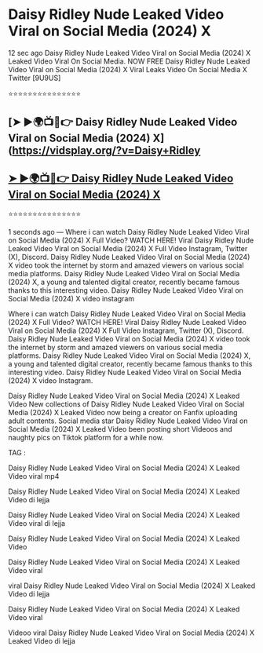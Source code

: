 ﻿# Daisy Ridley Nude Leaked Video Viral on Social Media (2024) X



12 sec ago Daisy Ridley Nude Leaked Video Viral on Social Media (2024) X Leaked Video Viral On Social Media. NOW FREE Daisy Ridley Nude Leaked Video Viral on Social Media (2024) X Viral Leaks Video On Social Media X Twitter [9U9US]

⭐⭐⭐⭐⭐⭐⭐⭐⭐⭐⭐⭐⭐⭐⭐

## [➤ ►🌍📺📱👉 Daisy Ridley Nude Leaked Video Viral on Social Media (2024) X](https://vidsplay.org/?v=Daisy+Ridley

## [➤ ►🌍📺📱👉 Daisy Ridley Nude Leaked Video Viral on Social Media (2024) X](https://vidsplay.org/?v=Daisy+Ridley)


⭐⭐⭐⭐⭐⭐⭐⭐⭐⭐⭐⭐⭐⭐⭐



1 seconds ago — Where i can watch Daisy Ridley Nude Leaked Video Viral on Social Media (2024) X Full Video? WATCH HERE! Viral Daisy Ridley Nude Leaked Video Viral on Social Media (2024) X Full Video Instagram, Twitter (X), Discord. Daisy Ridley Nude Leaked Video Viral on Social Media (2024) X video took the internet by storm and amazed viewers on various social media platforms. Daisy Ridley Nude Leaked Video Viral on Social Media (2024) X, a young and talented digital creator, recently became famous thanks to this interesting video. Daisy Ridley Nude Leaked Video Viral on Social Media (2024) X video instagram

Where i can watch Daisy Ridley Nude Leaked Video Viral on Social Media (2024) X Full Video? WATCH HERE! Viral Daisy Ridley Nude Leaked Video Viral on Social Media (2024) X Full Video Instagram, Twitter (X), Discord. Daisy Ridley Nude Leaked Video Viral on Social Media (2024) X video took the internet by storm and amazed viewers on various social media platforms. Daisy Ridley Nude Leaked Video Viral on Social Media (2024) X, a young and talented digital creator, recently became famous thanks to this interesting video. Daisy Ridley Nude Leaked Video Viral on Social Media (2024) X video Instagram.

Daisy Ridley Nude Leaked Video Viral on Social Media (2024) X Leaked Video New collections of Daisy Ridley Nude Leaked Video Viral on Social Media (2024) X Leaked Video now being a creator on Fanfix uploading adult contents. Social media star Daisy Ridley Nude Leaked Video Viral on Social Media (2024) X Leaked Video been posting short Videoos and naughty pics on Tiktok platform for a while now.

TAG :

 

Daisy Ridley Nude Leaked Video Viral on Social Media (2024) X Leaked Video viral mp4

 

Daisy Ridley Nude Leaked Video Viral on Social Media (2024) X Leaked Video di lejja

 

Daisy Ridley Nude Leaked Video Viral on Social Media (2024) X Leaked Video viral di lejja

 

Daisy Ridley Nude Leaked Video Viral on Social Media (2024) X Leaked Video

 

Daisy Ridley Nude Leaked Video Viral on Social Media (2024) X Leaked Video viral

 

viral Daisy Ridley Nude Leaked Video Viral on Social Media (2024) X Leaked Video di lejja

 

Daisy Ridley Nude Leaked Video Viral on Social Media (2024) X Leaked Video viral

 

Videoo viral Daisy Ridley Nude Leaked Video Viral on Social Media (2024) X Leaked Video di lejja